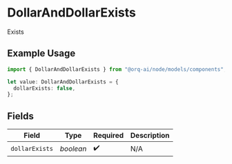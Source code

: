 # DollarAndDollarExists

Exists

## Example Usage

```typescript
import { DollarAndDollarExists } from "@orq-ai/node/models/components";

let value: DollarAndDollarExists = {
  dollarExists: false,
};
```

## Fields

| Field              | Type               | Required           | Description        |
| ------------------ | ------------------ | ------------------ | ------------------ |
| `dollarExists`     | *boolean*          | :heavy_check_mark: | N/A                |